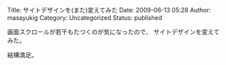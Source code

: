 Title: サイトデザインを(また)変えてみた
Date: 2009-06-13 05:28
Author: masayukig
Category: Uncategorized
Status: published

画面スクロールが若干もたつくのが気になったので、
サイトデザインを変えてみた。

結構満足。
